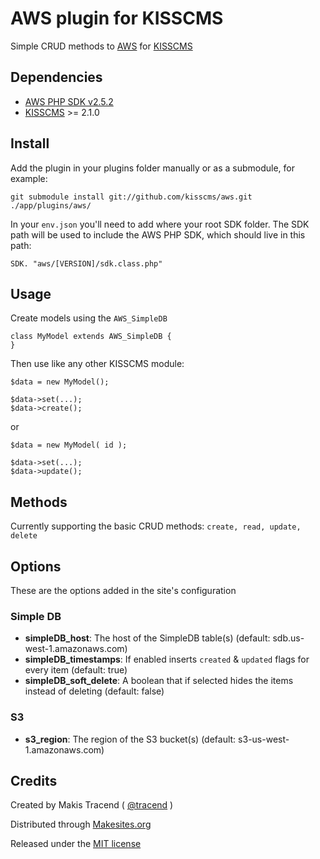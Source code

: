 # AWS plugin for KISSCMS

Simple CRUD methods to [AWS](http://aws.amazon.com/) for [KISSCMS](http://kisscms.com/)

## Dependencies

* [AWS PHP SDK v2.5.2](https://github.com/aws/aws-sdk-php/releases/tag/2.5.2)
* [KISSCMS](https://github.com/makesites/kisscms) >= 2.1.0

## Install

Add the plugin in your plugins folder manually or as a submodule, for example:
```
git submodule install git://github.com/kisscms/aws.git ./app/plugins/aws/
```
In your ```env.json``` you'll need to add where your root SDK folder. The SDK path will be used to include the AWS PHP SDK, which should live in this path:
```
SDK. "aws/[VERSION]/sdk.class.php"
```


## Usage

Create models using the ```AWS_SimpleDB```
```
class MyModel extends AWS_SimpleDB {
}
```

Then use like any other KISSCMS module:
```
$data = new MyModel();

$data->set(...);
$data->create();
```
or
```
$data = new MyModel( id );

$data->set(...);
$data->update();
```

## Methods

Currently supporting the basic CRUD methods: ```create, read, update, delete```


## Options

These are the options added in the site's configuration

### Simple DB

* **simpleDB_host**: The host of the SimpleDB table(s) (default: sdb.us-west-1.amazonaws.com)
* **simpleDB_timestamps**: If enabled inserts ```created``` & ```updated``` flags for every item (default: true)
* **simpleDB_soft_delete**: A boolean that if selected hides the items instead of deleting (default: false)

### S3

* **s3_region**: The region of the S3 bucket(s) (default: s3-us-west-1.amazonaws.com)


## Credits

Created by Makis Tracend ( [@tracend](http://github.com/tracend) )

Distributed through [Makesites.org](http://makesites.org/)

Released under the [MIT license](http://makesites.org/licenses/MIT)
